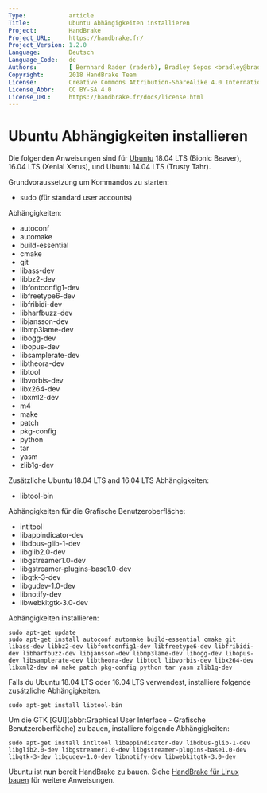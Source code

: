 ```yaml
---
Type:            article
Title:           Ubuntu Abhängigkeiten installieren
Project:         HandBrake
Project_URL:     https://handbrake.fr/
Project_Version: 1.2.0
Language:        Deutsch
Language_Code:   de
Authors:         [ Bernhard Rader (raderb), Bradley Sepos <bradley@bradleysepos.com> (BradleyS) ]
Copyright:       2018 HandBrake Team
License:         Creative Commons Attribution-ShareAlike 4.0 International
License_Abbr:    CC BY-SA 4.0
License_URL:     https://handbrake.fr/docs/license.html
---
```


Ubuntu Abhängigkeiten installieren
=================================

Die folgenden Anweisungen sind für [Ubuntu](https://www.ubuntu.com) 18.04 LTS (Bionic Beaver), 16.04 LTS (Xenial Xerus), und Ubuntu 14.04 LTS (Trusty Tahr).

Grundvoraussetzung um Kommandos zu starten:

- sudo (für standard user accounts)

Abhängigkeiten:

- autoconf
- automake
- build-essential
- cmake
- git
- libass-dev
- libbz2-dev
- libfontconfig1-dev
- libfreetype6-dev
- libfribidi-dev
- libharfbuzz-dev
- libjansson-dev
- libmp3lame-dev
- libogg-dev
- libopus-dev
- libsamplerate-dev
- libtheora-dev
- libtool
- libvorbis-dev
- libx264-dev
- libxml2-dev
- m4
- make
- patch
- pkg-config
- python
- tar
- yasm
- zlib1g-dev

Zusätzliche Ubuntu 18.04 LTS and 16.04 LTS Abhängigkeiten:

- libtool-bin

Abhängigkeiten für die Grafische Benutzeroberfläche:

- intltool
- libappindicator-dev
- libdbus-glib-1-dev
- libglib2.0-dev
- libgstreamer1.0-dev
- libgstreamer-plugins-base1.0-dev
- libgtk-3-dev
- libgudev-1.0-dev
- libnotify-dev
- libwebkitgtk-3.0-dev

Abhängigkeiten installieren:

    sudo apt-get update
    sudo apt-get install autoconf automake build-essential cmake git libass-dev libbz2-dev libfontconfig1-dev libfreetype6-dev libfribidi-dev libharfbuzz-dev libjansson-dev libmp3lame-dev libogg-dev libopus-dev libsamplerate-dev libtheora-dev libtool libvorbis-dev libx264-dev libxml2-dev m4 make patch pkg-config python tar yasm zlib1g-dev

Falls du Ubuntu 18.04 LTS oder 16.04 LTS verwendest, installiere folgende zusätzliche Abhängigkeiten.

    sudo apt-get install libtool-bin

Um die GTK [GUI](abbr:Graphical User Interface - Grafische Benutzeroberfläche) zu bauen, installiere folgende Abhängigkeiten:

    sudo apt-get install intltool libappindicator-dev libdbus-glib-1-dev libglib2.0-dev libgstreamer1.0-dev libgstreamer-plugins-base1.0-dev libgtk-3-dev libgudev-1.0-dev libnotify-dev libwebkitgtk-3.0-dev

Ubuntu ist nun bereit HandBrake zu bauen. Siehe [HandBrake für Linux bauen](build-linux.html) für weitere Anweisungen.

